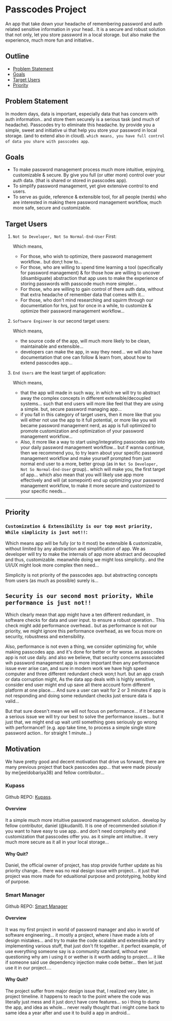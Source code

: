# Passcodes Project

An app that take down your headache of remembering password and auth related sensitive information in your head.. It is a secure and robust solution that not only, let you store password in a local storage. but also make the experience, much more fun and initiative..

## Outline

-   [Problem Statement](#problem-statement)
-   [Goals](#goals)
-   [Target Users](#target-users)
-   [Priority](#priority)

## Problem Statement

In modern days, data is important, especially data that has concern with auth information.. and store them securely is a serious task (and much of headache). Passcodes try to eliminate this headache. by provide you a simple, sweet and initiative ui that help you store your password in local storage. (and to extend also in cloud). `which means, you have full control of data you share with passcodes app`.

## Goals

-   To make password management process much more intuitive, enjoying, customizable & secure. By give you full (or utter more) control over your auth data. (that is shared or stored in passcodes app).
-   To simplify password management, yet give extensive control to end users.
-   To serve as guide, reference & extensible tool, for all people (nerds) who are interested in making there password management workflow, much more safe, secure and customizable.

## Target Users

1. `Not So Developer, Not So Normal-End-User` First:

    Which means,

    - For those, who wish to optimize, there password management workflow.. but don;t how to...
    - For those, who are willing to spend time learning a tool (specifically for password management) & for those how are willing to uncover (disambiguate) abstraction that app uses to make the experience of storing passwords with passcode much more simpler...
    - For those, who are willing to gain control of there auth data, without that extra headache of remember data that comes with it...
    - For those, who don't mind researching and squirm through our documentation for hrs, just for once in a while, to customize & optimize their password management workflow...

2. `Software Engineer` is our second target users:

    Which means,

    - the source code of the app, will much more likely to be clean, maintainable and extensible...
    - developers can make the app, in way they need... we will also have documentation that one can follow & learn from, about how to extend passcodes app...

3. `End Users` are the least target of application:

    Which means,

    - that the app will made in such way, in which we will try to abstract away the complex concepts in different extensible/decoupled systems... such that end users will more like feel that they are using a simple. but, secure password managing app...
    - if you fall in this category of target users, then it more like that you will either not use the app to it full potential, or more like you will became password management nerd, as app is full optimized to promote customization and optimization of your password management workflow...
    - Also, it more like a way to start using/integrating passcodes app into your daily password management workflow... but if wanna continue, then we recommend you, to try learn about your specific password management workflow and make yourself prompted from just normal end user to a more, better group (as in `Not So Developer, Not So Normal-End-User` group).. which will make you, the first target of app... which also mean that you will likely use app more effectively and will (at somepoint) end up optimizing your password management workflow, to make it more secure and customized to your specific needs...

---

## Priority

### `Customization & Extensibility is our top most priority, While simplicity is just not!!`:

Which means app will be fully (or to it most) be extensible & customizable, without limited by any abstraction and simplification of app. We as developer will try to make the internals of app more abstract and decoupled and thus, customizable. meanwhile doing we might loss simplicity.. and the UI/UX might look more complex then need...

Simplicity is not priority of the passcodes app. but abstracting concepts from users (as much as possible) surely is...

## `Security is our second most priority, While performance is just not!!`

Which clearly mean that app might have a ten different redundant, in software checks for data and user input. to ensure a robust operation.. This check might add performance overhead.. but as performance is not our priority, we might ignore this performance overhead, as we focus more on security, robustness and extensibility.

Also, performance is not even a thing, we consider optimizing for, while making passcodes app. and it's done for better or for worse. as passcodes app is not use daily. and also we believe, that security concerns associated wih password management app is more important then any performance issue ever arise can, and sure in modern work we have high speed computer and three different redundant check won;t hurt. but an app crash or data corruption might, As the data app deals with is highly sensitive, consider end user might end up save all there account form different platform at one place.... And sure a user can wait for 2 or 3 minutes if app is not responding and doing some redundant checks just ensure data is valid...

But that sure doesn't mean we will not focus on performance... if it became a serious issue we will try our best to solve the performance issues... but it just that, we might end up wait until something goes seriously go wrong with performance!! (e.g. app take time, to process a simple single store password action.. for straight 1 minute...)

## Motivation

We have pretty good and decent motivation that drive us forward, there are many previous project that back passcodes app... that were made piously by me(jeeldobariya38) and fellow contributor...

### Kupass

Github REPO: [Kupass](https://github.com/kudanilll/kupass).

#### Overview

It a simple much more intuitive password management solution.. develop by fellow contributor, daniel (@kudanill). It is one of recommended solution if you want to have easy to use app.. and don't need complexity and customization that passcodes offer you. as it simple ant intuitive.. it very much more secure as it all in your local storage...

#### Why Quit?

Daniel, the official owner of project, has stop provide further update as his priority change... there was no real design issue with project... it just that project was more made for eduaitional purpose and prototyping, hobby kind of purpose.

### Smart Manager

Github REPO: [Smart Manager](https://github.com/JeelDobariya38/Smart-Manager)

#### Overview

It was my first project in world of password manager and also in world of software engineering... it mostly a project, where i have made a lots of design mistakes... and try to make the code scalable and extensible and try implementing various stuff, that just don't fit together.. it perfect example, of use everything someone say is a community standard, without ever questioning why am i using it or wether is it worth adding to project.... it like if someone said use dependency injection make code better... then let just use it in our project....

#### Why Quit?

The project suffer from major design issue that, I realized very later, in project timeline. it happens to reach to the point where the code was literally just mess and it just don;t have core features... so i thing to dump the app, and idea as whole... never really thought that i might come back to same idea a year after and use it to build a app in android...

